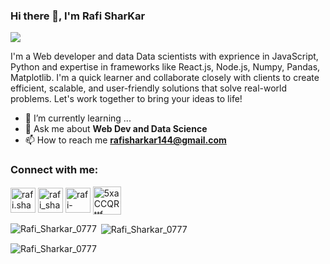 ### Hi there 👋, I'm Rafi SharKar

![](https://komarev.com/ghpvc/?username=Rafi-Sharkar&label=PROFILE+VIEWS&color=blue&style=plastic)

I'm a Web developer and data Data scientists with exprience in JavaScript, Python and expertise in frameworks like React.js, Node.js, Numpy, Pandas, Matplotlib. I'm a quick learner and  collaborate closely with clients to create efficient, scalable, and user-friendly solutions that solve real-world problems. Let's work together to bring your ideas to life!

- 🌱 I’m currently learning ...
- 💬 Ask me about **Web Dev and Data Science**
- 📫 How to reach me **rafisharkar144@gmail.com**
<!--
- 🔭 I’m currently working on ...
- 👯 I’m looking to collaborate on ...
- 🤔 I’m looking for help with ...
- 📫 How to reach me: ...
- 💬 Ask me about ...
- 😄 Pronouns: ...
- ⚡ Fun fact: ...
-->
<h3 align="left">Connect with me:</h3>
<p align="left">
<a href="https://fb.com/rafi.sharkar.90" target="_blank"><img align="center" src="https://raw.githubusercontent.com/rahuldkjain/github-profile-readme-generator/master/src/images/icons/Social/facebook.svg" alt="rafi.sharkar.90" height="40" width="40" /></a>
<a href="https://instagram.com/rafi_sharkar_0777" target="_blank"><img align="center" src="https://raw.githubusercontent.com/rahuldkjain/github-profile-readme-generator/master/src/images/icons/Social/instagram.svg" alt="rafi_sharkar_0777" height="40" width="40" /></a>
<a href="https://linkedin.com/in/rafi-sharkar-a8992b1a9" target="_blank"><img align="center" src="https://raw.githubusercontent.com/rahuldkjain/github-profile-readme-generator/master/src/images/icons/Social/linked-in-alt.svg" alt="rafi-sharkar-a8992b1a9" height="40" width="40" /></a>
<a href="https://discord.gg/5xaCCQRttf" target="_blank"><img align="center" src="https://raw.githubusercontent.com/rahuldkjain/github-profile-readme-generator/master/src/images/icons/Social/discord.svg" alt="5xaCCQRttf" height="45" width="45"/></a>
</p>



<p><img align="left" src="https://github-readme-stats.vercel.app/api/top-langs?username=Rafi-Sharkar&show_icons=true&locale=en&layout=compact" alt="Rafi_Sharkar_0777" /></p>

<p>&nbsp;<img align="center" src="https://github-readme-stats.vercel.app/api?username=Rafi-Sharkar&show_icons=true&locale=en" alt="Rafi_Sharkar_0777" /></p>

<p><img align="center" src="https://github-readme-streak-stats.herokuapp.com/?user=Rafi-Sharkar&" alt="Rafi_Sharkar_0777" /></p>

